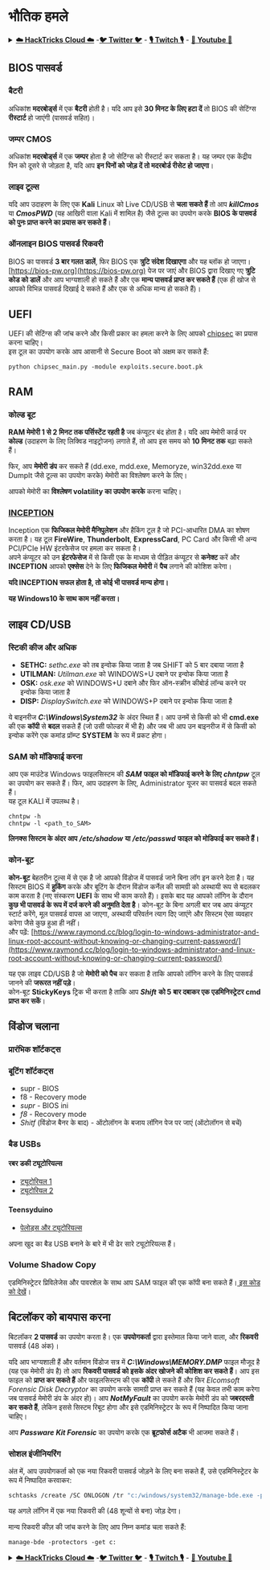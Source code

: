# भौतिक हमले

<details>

<summary><a href="https://cloud.hacktricks.xyz/pentesting-cloud/pentesting-cloud-methodology"><strong>☁️ HackTricks Cloud ☁️</strong></a> -<a href="https://twitter.com/hacktricks_live"><strong>🐦 Twitter 🐦</strong></a> - <a href="https://www.twitch.tv/hacktricks_live/schedule"><strong>🎙️ Twitch 🎙️</strong></a> - <a href="https://www.youtube.com/@hacktricks_LIVE"><strong>🎥 Youtube 🎥</strong></a></summary>

- क्या आप **साइबर सुरक्षा कंपनी** में काम करते हैं? क्या आप चाहते हैं कि आपकी **कंपनी का विज्ञापन HackTricks में दिखाई दे**? या क्या आप **PEASS के नवीनतम संस्करण तक पहुँचना चाहते हैं या HackTricks को PDF में डाउनलोड करना चाहते हैं**? [**सब्सक्रिप्शन प्लान्स**](https://github.com/sponsors/carlospolop) देखें!

- [**The PEASS Family**](https://opensea.io/collection/the-peass-family) की खोज करें, हमारा विशेष [**NFTs**](https://opensea.io/collection/the-peass-family) संग्रह।

- [**आधिकारिक PEASS & HackTricks स्वैग**](https://peass.creator-spring.com) प्राप्त करें।

- [**💬**](https://emojipedia.org/speech-balloon/) [**Discord समूह**](https://discord.gg/hRep4RUj7f) में **शामिल हों** या [**telegram समूह**](https://t.me/peass) में या **Twitter** पर मुझे **फॉलो** करें [**🐦**](https://github.com/carlospolop/hacktricks/tree/7af18b62b3bdc423e11444677a6a73d4043511e9/\[https:/emojipedia.org/bird/README.md)[**@carlospolopm**](https://twitter.com/hacktricks_live)**.**

- **अपनी हैकिंग ट्रिक्स साझा करें, [hacktricks repo](https://github.com/carlospolop/hacktricks) और [hacktricks-cloud repo](https://github.com/carlospolop/hacktricks-cloud) में PRs सबमिट करके**।

</details>

## BIOS पासवर्ड

### बैटरी

अधिकांश **मदरबोर्ड्स** में एक **बैटरी** होती है। यदि आप इसे **30 मिनट के लिए हटा दें** तो BIOS की सेटिंग्स **रीस्टार्ट** हो जाएंगी (पासवर्ड सहित)।

### जम्पर CMOS

अधिकांश **मदरबोर्ड्स** में एक **जम्पर** होता है जो सेटिंग्स को रीस्टार्ट कर सकता है। यह जम्पर एक केंद्रीय पिन को दूसरे से जोड़ता है, यदि आप **इन पिनों को जोड़ दें तो मदरबोर्ड रीसेट हो जाएगा**।

### लाइव टूल्स

यदि आप उदाहरण के लिए एक **Kali** Linux को Live CD/USB से **चला सकते हैं** तो आप _**killCmos**_ या _**CmosPWD**_ (यह आखिरी वाला Kali में शामिल है) जैसे टूल्स का उपयोग करके **BIOS के पासवर्ड को पुनः प्राप्त करने का प्रयास कर सकते हैं**।

### ऑनलाइन BIOS पासवर्ड रिकवरी

BIOS का पासवर्ड **3 बार गलत डालें**, फिर BIOS एक **त्रुटि संदेश दिखाएगा** और यह ब्लॉक हो जाएगा।\
[https://bios-pw.org](https://bios-pw.org) पेज पर जाएं और BIOS द्वारा दिखाए गए **त्रुटि कोड को डालें** और आप भाग्यशाली हो सकते हैं और एक **मान्य पासवर्ड प्राप्त कर सकते हैं** (एक ही खोज से आपको विभिन्न पासवर्ड दिखाई दे सकते हैं और एक से अधिक मान्य हो सकते हैं)।

## UEFI

UEFI की सेटिंग्स की जांच करने और किसी प्रकार का हमला करने के लिए आपको [chipsec](https://github.com/chipsec/chipsec/blob/master/chipsec-manual.pdf) का प्रयास करना चाहिए।\
इस टूल का उपयोग करके आप आसानी से Secure Boot को अक्षम कर सकते हैं:
```
python chipsec_main.py -module exploits.secure.boot.pk
```
## RAM

### कोल्ड बूट

**RAM मेमोरी 1 से 2 मिनट तक पर्सिस्टेंट रहती है** जब कंप्यूटर बंद होता है। यदि आप मेमोरी कार्ड पर **कोल्ड** (उदाहरण के लिए लिक्विड नाइट्रोजन) लगाते हैं, तो आप इस समय को **10 मिनट तक** बढ़ा सकते हैं।

फिर, आप **मेमोरी डंप** कर सकते हैं (dd.exe, mdd.exe, Memoryze, win32dd.exe या DumpIt जैसे टूल्स का उपयोग करके) मेमोरी का विश्लेषण करने के लिए।

आपको मेमोरी का **विश्लेषण volatility का उपयोग करके** करना चाहिए।

### [INCEPTION](https://github.com/carmaa/inception)

Inception एक **फिजिकल मेमोरी मैनिपुलेशन** और हैकिंग टूल है जो PCI-आधारित DMA का शोषण करता है। यह टूल **FireWire**, **Thunderbolt**, **ExpressCard**, PC Card और किसी भी अन्य PCI/PCIe HW इंटरफेसेज पर हमला कर सकता है।\
अपने कंप्यूटर को उन **इंटरफेसेज** में से किसी एक के माध्यम से पीड़ित कंप्यूटर से **कनेक्ट** करें और **INCEPTION** आपको **एक्सेस** देने के लिए **फिजिकल मेमोरी** में **पैच** लगाने की कोशिश करेगा।

**यदि INCEPTION सफल होता है, तो कोई भी पासवर्ड मान्य होगा।**

**यह Windows10 के साथ काम नहीं करता।**

## लाइव CD/USB

### स्टिकी कीज और अधिक

* **SETHC:** _sethc.exe_ को तब इन्वोक किया जाता है जब SHIFT को 5 बार दबाया जाता है
* **UTILMAN:** _Utilman.exe_ को WINDOWS+U दबाने पर इन्वोक किया जाता है
* **OSK:** _osk.exe_ को WINDOWS+U दबाने और फिर ऑन-स्क्रीन कीबोर्ड लॉन्च करने पर इन्वोक किया जाता है
* **DISP:** _DisplaySwitch.exe_ को WINDOWS+P दबाने पर इन्वोक किया जाता है

ये बाइनरीज _**C:\Windows\System32**_ के अंदर स्थित हैं। आप उनमें से किसी को भी **cmd.exe** की एक **कॉपी** से **बदल** सकते हैं (जो उसी फोल्डर में भी है) और जब भी आप उन बाइनरीज में से किसी को इन्वोक करेंगे एक कमांड प्रॉम्प्ट **SYSTEM** के रूप में प्रकट होगा।

### SAM को मॉडिफाई करना

आप एक माउंटेड Windows फाइलसिस्टम की _**SAM**_ **फाइल को मॉडिफाई करने के लिए** _**chntpw**_ टूल का उपयोग कर सकते हैं। फिर, आप उदाहरण के लिए, Administrator यूजर का पासवर्ड बदल सकते हैं।\
यह टूल KALI में उपलब्ध है।
```
chntpw -h
chntpw -l <path_to_SAM>
```
**लिनक्स सिस्टम के अंदर आप** _**/etc/shadow**_ **या** _**/etc/passwd**_ **फाइल को मोडिफाई कर सकते हैं।**

### **कोन-बूट**

**कोन-बूट** बेहतरीन टूल्स में से एक है जो आपको विंडोज में पासवर्ड जाने बिना लॉग इन करने देता है। यह सिस्टम BIOS में **हुकिंग** करके और बूटिंग के दौरान विंडोज कर्नेल की सामग्री को अस्थायी रूप से बदलकर काम करता है (नए संस्करण **UEFI** के साथ भी काम करते हैं)। इसके बाद यह आपको लॉगिन के दौरान **कुछ भी पासवर्ड के रूप में दर्ज करने की अनुमति देता है**। कोन-बूट के बिना अगली बार जब आप कंप्यूटर स्टार्ट करेंगे, मूल पासवर्ड वापस आ जाएगा, अस्थायी परिवर्तन त्याग दिए जाएंगे और सिस्टम ऐसा व्यवहार करेगा जैसे कुछ हुआ ही नहीं।\
और पढ़ें: [https://www.raymond.cc/blog/login-to-windows-administrator-and-linux-root-account-without-knowing-or-changing-current-password/](https://www.raymond.cc/blog/login-to-windows-administrator-and-linux-root-account-without-knowing-or-changing-current-password/)

यह एक लाइव CD/USB है जो **मेमोरी को पैच** कर सकता है ताकि आपको लॉगिन करने के लिए पासवर्ड जानने की **जरूरत नहीं पड़े**।\
कोन-बूट **StickyKeys** ट्रिक भी करता है ताकि आप _**Shift**_ **को 5 बार दबाकर एक एडमिनिस्ट्रेटर cmd प्राप्त कर सकें**।

## **विंडोज चलाना**

### प्रारंभिक शॉर्टकट्स

### बूटिंग शॉर्टकट्स

* supr - BIOS
* f8 - Recovery mode
* _supr_ - BIOS ini
* _f8_ - Recovery mode
* _Shitf_ (विंडोज बैनर के बाद) - ऑटोलॉगन के बजाय लॉगिन पेज पर जाएं (ऑटोलॉगन से बचें)

### **बैड USBs**

#### **रबर डकी ट्यूटोरियल्स**

* [ट्यूटोरियल 1](https://github.com/hak5darren/USB-Rubber-Ducky/wiki/Tutorials)
* [ट्यूटोरियल 2](https://blog.hartleybrody.com/rubber-ducky-guide/)

#### **Teensyduino**

* [पेलोड्स और ट्यूटोरियल्स](https://github.com/Screetsec/Pateensy)

अपना खुद का बैड USB बनाने के बारे में भी ढेर सारे ट्यूटोरियल्स हैं।

### Volume Shadow Copy

एडमिनिस्ट्रेटर प्रिविलेजेस और पावरशेल के साथ आप SAM फाइल की एक कॉपी बना सकते हैं।[ इस कोड को देखें](../windows-hardening/basic-powershell-for-pentesters/#volume-shadow-copy)।

## बिटलॉकर को बायपास करना

बिटलॉकर **2 पासवर्ड** का उपयोग करता है। एक **उपयोगकर्ता** द्वारा इस्तेमाल किया जाने वाला, और **रिकवरी** पासवर्ड (48 अंक)।

यदि आप भाग्यशाली हैं और वर्तमान विंडोज सत्र में _**C:\Windows\MEMORY.DMP**_ फाइल मौजूद है (यह एक मेमोरी डंप है) तो आप **रिकवरी पासवर्ड को इसके अंदर खोजने की कोशिश कर सकते हैं**। आप इस फाइल को **प्राप्त कर सकते हैं** और फाइलसिस्टम की एक **कॉपी** ले सकते हैं और फिर _Elcomsoft Forensic Disk Decryptor_ का उपयोग करके सामग्री प्राप्त कर सकते हैं (यह केवल तभी काम करेगा जब पासवर्ड मेमोरी डंप के अंदर हो)। आप _**NotMyFault**_ का उपयोग करके मेमोरी डंप को **जबरदस्ती कर सकते हैं**, लेकिन इससे सिस्टम रिबूट होगा और इसे एडमिनिस्ट्रेटर के रूप में निष्पादित किया जाना चाहिए।

आप _**Passware Kit Forensic**_ का उपयोग करके एक **ब्रूटफोर्स अटैक** भी आजमा सकते हैं।

### सोशल इंजीनियरिंग

अंत में, आप उपयोगकर्ता को एक नया रिकवरी पासवर्ड जोड़ने के लिए बना सकते हैं, उसे एडमिनिस्ट्रेटर के रूप में निष्पादित करवाकर:
```bash
schtasks /create /SC ONLOGON /tr "c:/windows/system32/manage-bde.exe -protectors -add c: -rp 000000-000000-000000-000000-000000-000000-000000-000000" /tn tarea /RU SYSTEM /f
```
यह अगले लॉगिन में एक नया रिकवरी की (48 शून्यों से बना) जोड़ देगा।

मान्य रिकवरी कीज़ की जांच करने के लिए आप निम्न कमांड चला सकते हैं:
```
manage-bde -protectors -get c:
```
<details>

<summary><a href="https://cloud.hacktricks.xyz/pentesting-cloud/pentesting-cloud-methodology"><strong>☁️ HackTricks Cloud ☁️</strong></a> -<a href="https://twitter.com/hacktricks_live"><strong>🐦 Twitter 🐦</strong></a> - <a href="https://www.twitch.tv/hacktricks_live/schedule"><strong>🎙️ Twitch 🎙️</strong></a> - <a href="https://www.youtube.com/@hacktricks_LIVE"><strong>🎥 Youtube 🎥</strong></a></summary>

- क्या आप **साइबरसिक्योरिटी कंपनी** में काम करते हैं? क्या आप चाहते हैं कि आपकी **कंपनी का विज्ञापन HackTricks में दिखाई दे**? या क्या आप **PEASS के नवीनतम संस्करण तक पहुँच चाहते हैं या HackTricks को PDF में डाउनलोड करना चाहते हैं**? [**सब्सक्रिप्शन प्लान्स**](https://github.com/sponsors/carlospolop) देखें!

- [**The PEASS Family**](https://opensea.io/collection/the-peass-family) की खोज करें, हमारा विशेष [**NFTs**](https://opensea.io/collection/the-peass-family) संग्रह।

- [**आधिकारिक PEASS & HackTricks स्वैग**](https://peass.creator-spring.com) प्राप्त करें।

- [**💬**](https://emojipedia.org/speech-balloon/) [**Discord समूह**](https://discord.gg/hRep4RUj7f) में **शामिल हों** या [**telegram समूह**](https://t.me/peass) में या **Twitter** पर मुझे **फॉलो** करें [**🐦**](https://github.com/carlospolop/hacktricks/tree/7af18b62b3bdc423e11444677a6a73d4043511e9/\[https:/emojipedia.org/bird/README.md)[**@carlospolopm**](https://twitter.com/hacktricks_live)**.**

- **अपनी हैकिंग ट्रिक्स साझा करें, [hacktricks repo](https://github.com/carlospolop/hacktricks) और [hacktricks-cloud repo](https://github.com/carlospolop/hacktricks-cloud) में PRs सबमिट करके**।

</details>
